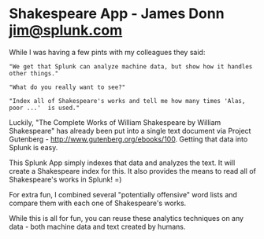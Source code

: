 Shakespeare App - James Donn
jim@splunk.com
==================
While I was having a few pints with my colleagues they said:

	"We get that Splunk can analyze machine data, but show how it handles other things."

	"What do you really want to see?"

	"Index all of Shakespeare's works and tell me how many times 'Alas, poor ...'  is used."

Luckily, "The Complete Works of William Shakespeare by William Shakespeare" has already been put into a single text document via Project Gutenberg - http://www.gutenberg.org/ebooks/100.  Getting that data into Splunk is easy.  

This Splunk App simply indexes that data and analyzes the text.  It will create a Shakespeare index
for this. It also provides the means to read all of Shakespeare's works in Splunk! =)

For extra fun, I combined several "potentially offensive" word lists and compare them with each one of Shakespeare's works.  

While this is all for fun, you can reuse these analytics techniques on any data - both machine data and text created by humans.  
